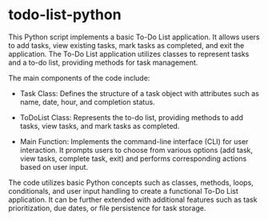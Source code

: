 # todo-list-python

This Python script implements a basic To-Do List application. It allows users to add tasks, view existing tasks, mark tasks as completed, and exit the application. The To-Do List application utilizes classes to represent tasks and a to-do list, providing methods for task management.

The main components of the code include:

- Task Class: Defines the structure of a task object with attributes such as name, date, hour, and completion status.

- ToDoList Class: Represents the to-do list, providing methods to add tasks, view tasks, and mark tasks as completed.

- Main Function: Implements the command-line interface (CLI) for user interaction. It prompts users to choose from various options (add task, view tasks, complete task, exit) and performs corresponding actions based on user input.

The code utilizes basic Python concepts such as classes, methods, loops, conditionals, and user input handling to create a functional To-Do List application. It can be further extended with additional features such as task prioritization, due dates, or file persistence for task storage.

